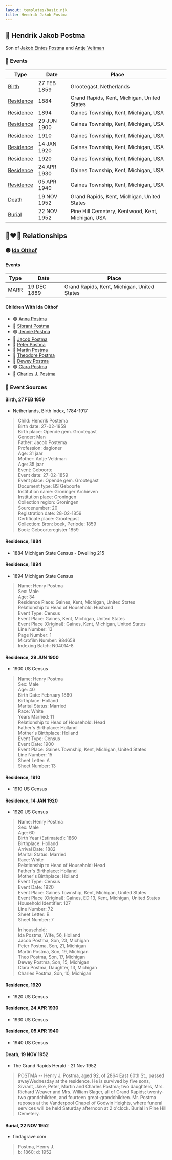 ```yaml
---
layout: templates/basic.njk
title: Hendrik Jakob Postma
---
```

## 🔵 Hendrik Jakob Postma

Son of [Jakob Eintes Postma](/people/4/46630400) and [Antje Veltman](/people/9/90951593)

### 📆 Events

Type | Date | Place
------ | ------ | ------
[Birth](#event-0) | 27 FEB 1859 | Grootegast, Netherlands
[Residence](#event-1) | 1884 | Grand Rapids, Kent, Michigan, United States
[Residence](#event-2) | 1894 | Gaines Township, Kent, Michigan, USA
[Residence](#event-3) | 29 JUN 1900 | Gaines Township, Kent, Michigan, USA
[Residence](#event-4) | 1910 | Gaines Township, Kent, Michigan, USA
[Residence](#event-5) | 14 JAN 1920 | Gaines Township, Kent, Michigan, USA
[Residence](#event-6) | 1920 | Gaines Township, Kent, Michigan, USA
[Residence](#event-7) | 24 APR 1930 | Gaines Township, Kent, Michigan, USA
[Residence](#event-8) | 05 APR 1940 | Gaines Township, Kent, Michigan, USA
[Death](#event-9) | 19 NOV 1952 | Grand Rapids, Kent, Michigan, United States
[Burial](#event-10) | 22 NOV 1952 | Pine Hill Cemetery, Kentwood, Kent, Michigan, USA

## 👩‍❤️‍👨 Relationships

### 🟣 [Ida Olthof](/people/6/60020862)

#### Events

Type | Date | Place
------ | ------ | ------
MARR | 19 DEC 1889 | Grand Rapids, Kent, Michigan, United States
#### Children With Ida Olthof
* 🟣 [Anna Postma](/people/9/95174357)
* 🔵 [Sibrant Postma](/people/9/90958496)
* 🟣 [Jennie Postma](/people/5/53448440)
* 🔵 [Jacob Postma](/people/3/39791641)
* 🔵 [Peter Postma](/people/7/79995198)
* 🔵 [Martin Postma](/people/7/7474832)
* 🔵 [Theodore Postma](/people/2/25196824)
* 🔵 [Dewey Postma](/people/2/23665755)
* 🟣 [Clara Postma](/people/3/37775298)
* 🔵 [Charles J. Postma](/people/6/66045536)
### 📰 Event Sources

#### <a id="event-0"></a> Birth, 27 FEB 1859
* Netherlands, Birth Index, 1784-1917
>   
  > Child: Hendrik Postema  
  > Birth date: 27-02-1859  
  > Birth place: Opende gem. Grootegast  
  > Gender: Man  
  > Father: Jacob Postema  
  > Profession: dagloner  
  > Age: 31 jaar  
  > Mother: Antje Veldman  
  > Age: 35 jaar  
  > Event: Geboorte  
  > Event date: 27-02-1859  
  > Event place: Opende gem. Grootegast  
  > Document type: BS Geboorte  
  > Institution name: Groninger Archieven  
  > Institution place: Groningen  
  > Collection region: Groningen  
  > Sourcenumber: 20  
  > Registration date: 28-02-1859  
  > Certificate place: Grootegast  
  > Collection: Bron: boek, Periode: 1859  
  > Book: Geboorteregister 1859

#### <a id="event-1"></a> Residence, 1884
* 1884 Michigan State Census  - Dwelling 215

#### <a id="event-2"></a> Residence, 1894
* 1894 Michigan State Census
>   
  > Name: Henry Postma  
  > Sex: Male  
  > Age: 34  
  > Residence Place: Gaines, Kent, Michigan, United States  
  > Relationship to Head of Household: Husband  
  > Event Type: Census  
  > Event Place: Gaines, Kent, Michigan, United States  
  > Event Place (Original): Gaines, Kent, Michigan, United States  
  > Line Number: 13  
  > Page Number: 1  
  > Microfilm Number: 984658  
  > Indexing Batch: N04014-8

#### <a id="event-3"></a> Residence, 29 JUN 1900
* 1900 US Census
>   
  > Name: Henry Postma  
  > Sex: Male  
  > Age: 40  
  > Birth Date: February 1860  
  > Birthplace: Holland  
  > Marital Status: Married  
  > Race: White  
  > Years Married: 11  
  > Relationship to Head of Household: Head  
  > Father's Birthplace: Holland  
  > Mother's Birthplace: Holland  
  > Event Type: Census  
  > Event Date: 1900  
  > Event Place: Gaines Township, Kent, Michigan, United States  
  > Line Number: 15  
  > Sheet Letter: A  
  > Sheet Number: 13

#### <a id="event-4"></a> Residence, 1910
* 1910 US Census

#### <a id="event-5"></a> Residence, 14 JAN 1920
* 1920 US Census
>   
  > Name: Henry Postma  
  > Sex: Male  
  > Age: 60  
  > Birth Year (Estimated): 1860  
  > Birthplace: Holland  
  > Arrival Date: 1882  
  > Marital Status: Married  
  > Race: White  
  > Relationship to Head of Household: Head  
  > Father's Birthplace: Holland  
  > Mother's Birthplace: Holland  
  > Event Type: Census  
  > Event Date: 1920  
  > Event Place: Gaines Township, Kent, Michigan, United States  
  > Event Place (Original): Gaines, ED 13, Kent, Michigan, United States  
  > Household Identifier: 127  
  > Line Number: 72  
  > Sheet Letter: B  
  > Sheet Number: 7  
  >   
  > In household:  
  > Ida Postma, Wife, 56, Holland  
  > Jacob Postma, Son, 23, Michigan  
  > Peter Postma, Son, 21, Michigan  
  > Martin Postma, Son, 19, Michigan  
  > Theo Postma, Son, 17, Michigan  
  > Dewey Postma, Son, 15, Michigan  
  > Clara Postma, Daughter, 13, Michigan  
  > Charles Postma, Son, 10, Michigan

#### <a id="event-6"></a> Residence, 1920
* 1920 US Census

#### <a id="event-7"></a> Residence, 24 APR 1930
* 1930 US Census

#### <a id="event-8"></a> Residence, 05 APR 1940
* 1940 US Census

#### <a id="event-9"></a> Death, 19 NOV 1952
* The Grand Rapids Herald  - 21 Nov 1952
>   
  > POSTMA -- Henry J. Postma, aged 92, of 2864 East 60th St., passed awayWednesday at the residence. He is survived by five sons, Sivrant, Jake, Peter, Martin and Charles Postma; two daughters, Mrs. Richard Weaver and Mrs. William Slager, all of Grand Rapids; twenty-two grandchildren, and fourteen great-grandchildren. Mr. Postma reposes at the Vanderpool Chapel of Godwin Heights, where funeral services will be held Saturday afternoon at 2 o'clock. Burial in Pine Hill Cemetery.

#### <a id="event-10"></a> Burial, 22 NOV 1952
* findagrave.com
>   
  > Postma, Henry J.  
  > b: 1860; d: 1952